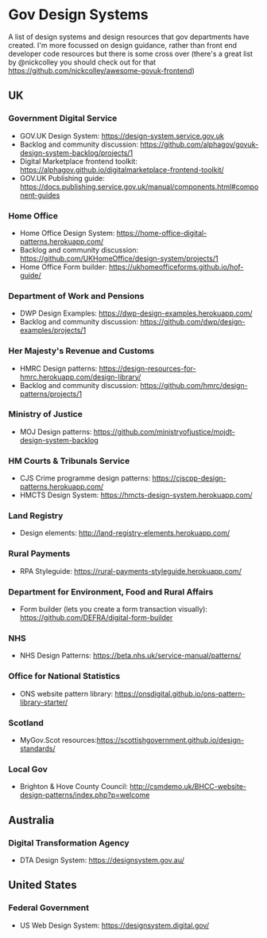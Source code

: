 # Gov Design Systems
A list of design systems and design resources that gov departments have created. I'm more focussed on design guidance, rather than front end developer code resources but there is some cross over (there's a great list by @nickcolley you should check out for that https://github.com/nickcolley/awesome-govuk-frontend)

## UK 
### Government Digital Service
- GOV.UK Design System: https://design-system.service.gov.uk
- Backlog and community discussion: https://github.com/alphagov/govuk-design-system-backlog/projects/1
- Digital Marketplace frontend toolkit: https://alphagov.github.io/digitalmarketplace-frontend-toolkit/
- GOV.UK Publishing guide: https://docs.publishing.service.gov.uk/manual/components.html#component-guides

### Home Office
- Home Office Design System: https://home-office-digital-patterns.herokuapp.com/
- Backlog and community discussion: https://github.com/UKHomeOffice/design-system/projects/1
- Home Office Form builder: https://ukhomeofficeforms.github.io/hof-guide/

### Department of Work and Pensions
- DWP Design Examples: https://dwp-design-examples.herokuapp.com/
- Backlog and community discussion: https://github.com/dwp/design-examples/projects/1

### Her Majesty's Revenue and Customs 
- HMRC Design patterns: https://design-resources-for-hmrc.herokuapp.com/design-library/
- Backlog and community discussion: https://github.com/hmrc/design-patterns/projects/1

### Ministry of Justice
- MOJ Design patterns: https://github.com/ministryofjustice/mojdt-design-system-backlog

### HM Courts & Tribunals Service
- CJS Crime programme design patterns: https://cjscpp-design-patterns.herokuapp.com/
- HMCTS Design System: https://hmcts-design-system.herokuapp.com/

### Land Registry
- Design elements: http://land-registry-elements.herokuapp.com/

### Rural Payments
- RPA Styleguide: https://rural-payments-styleguide.herokuapp.com/

### Department for Environment, Food and Rural Affairs
- Form builder (lets you create a form transaction visually): https://github.com/DEFRA/digital-form-builder 

### NHS
- NHS Design Patterns: https://beta.nhs.uk/service-manual/patterns/

### Office for National Statistics
- ONS website pattern library: https://onsdigital.github.io/ons-pattern-library-starter/

### Scotland
- MyGov.Scot resources:https://scottishgovernment.github.io/design-standards/

### Local Gov
- Brighton & Hove County Council: http://csmdemo.uk/BHCC-website-design-patterns/index.php?p=welcome

## Australia

### Digital Transformation Agency 
- DTA Design System: https://designsystem.gov.au/

## United States

### Federal Government
- US Web Design System: https://designsystem.digital.gov/

